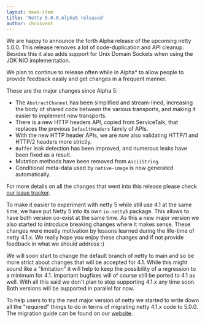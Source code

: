 ```yaml
---
layout: news-item
title: 'Netty 5.0.0.Alpha5 released'
author: chrisvest
---
```


We are happy to announce the forth Alpha release of the upcoming netty 5.0.0. This release removes a lot of code-duplication and API cleanup. Besides this it also adds support for Unix Domain Sockets when using the JDK NIO implementation. 

We plan to continue to release often while in Alpha* to allow people to provide feedback easily and get changes in a frequent manner.

These are the major changes since Alpha 5:

* The `AbstractChannel` has been simplified and stream-lined, increasing the body of shared code between the various transports, and making it easier to implement new transports.
* There is a new HTTP headers API, copied from ServiceTalk, that replaces the previous `DefaultHeaders` family of APIs.
* With the new HTTP header APIs, we are now also validating HTTP/1 and HTTP/2 headers more strictly.
* `Buffer` leak detection has been improved, and numerous leaks have been fixed as a result.
* Mutation methods have been removed from `AsciiString`.
* Conditional meta-data used by `native-image` is now generated automatically.

For more details on all the changes that went into this release please check [our issue tracker](https://github.com/netty/netty/milestone/260?closed=1).

To make it easier to experiment with netty 5 while still use 4.1 at the same time, we have put Netty 5 into its own `io.netty5` package. This allows to have both version co-exist at the same time. As this a new major version we also started to introduce breaking changes where it makes sense. These changes were mostly motivation by lessons learned during the life-time of netty 4.1.x. We really hope you enjoy these changes and if not provide feedback in what we should address :)

We will soon start to change the default branch of netty to main and so be more strict about changes that will be accepted for 4.1. While this might sound like a "limitation" it will  help to keep the possibility of a regression to a minimum for 4.1. Important bugfixes will of course still be ported to 4.1 as well.  With all this said we don't plan to stop supporting 4.1.x any time soon. Both versions will be supported in parallel for now.

To help users to try the next major version of netty we started to write down all the "required" things to do in terms of migrating netty 4.1.x code to 5.0.0. The migration guide can be found on our [website](https://github.com/netty/netty/wiki/Netty-5-Migration-Guide).